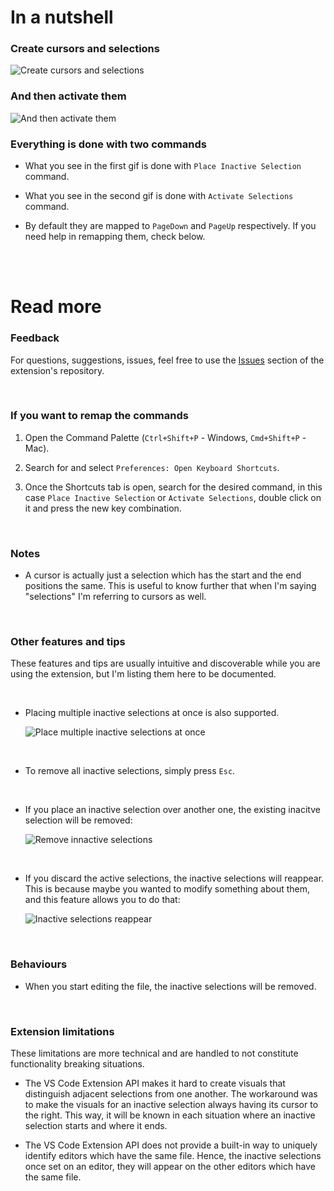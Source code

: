 # In a nutshell

### Create cursors and selections

![Create cursors and selections](https://media.giphy.com/media/v1.Y2lkPTc5MGI3NjExYWcxcm9vZGdpcmVydzhjNnVlcHp2MmhsdmxkNzRndzAwcHU2NnY1YSZlcD12MV9pbnRlcm5hbF9naWZfYnlfaWQmY3Q9Zw/nhmHtytEWzdUOVB68s/giphy.gif)

### And then activate them

![And then activate them](https://media.giphy.com/media/v1.Y2lkPTc5MGI3NjExM3ZiZHJ2aHR0dnFkb2h0bnNvamg5andmdXZpNHdzOGNjc3R2dWxkeSZlcD12MV9pbnRlcm5hbF9naWZfYnlfaWQmY3Q9Zw/tFsUvTNgfTILb8IooB/giphy.gif)

### Everything is done with two commands

-  What you see in the first gif is done with `Place Inactive Selection` command.

-  What you see in the second gif is done with `Activate Selections` command.

-  By default they are mapped to `PageDown` and `PageUp` respectively. If you need help in remapping them, check below.

<br>
<br>

# Read more

### Feedback

For questions, suggestions, issues, feel free to use the [Issues](https://github.com/srares13/keyboard-cursors-and-selections/issues) section of the extension's repository.

<br>

### If you want to remap the commands

1. Open the Command Palette (`Ctrl+Shift+P` - Windows, `Cmd+Shift+P` - Mac).

2. Search for and select `Preferences: Open Keyboard Shortcuts`.

3. Once the Shortcuts tab is open, search for the desired command, in this case `Place Inactive Selection` or `Activate Selections`, double click on it and press the new key combination.

<br>

### Notes

-  A cursor is actually just a selection which has the start and the end positions the same. This is useful to know further that when I'm saying "selections" I'm referring to cursors as well.

<br>

### Other features and tips

These features and tips are usually intuitive and discoverable while you are using the extension, but I'm listing them here to be documented.

<br>

-  Placing multiple inactive selections at once is also supported.

   ![Place multiple inactive selections at once](https://media.giphy.com/media/v1.Y2lkPTc5MGI3NjExbmh1MG9qaWRmbGMyaGI0b3pnMm9hYjRoNHEydmg0MXVnZzIwYjg0cyZlcD12MV9pbnRlcm5hbF9naWZfYnlfaWQmY3Q9Zw/liMxQauYfMtQvplTQN/giphy.gif)

<br>

-  To remove all inactive selections, simply press `Esc`.

<br>

-  If you place an inactive selection over another one, the existing inacitve selection will be removed:

   ![Remove innactive selections](https://media.giphy.com/media/v1.Y2lkPTc5MGI3NjExejJsdW1nMTZwdDBuOGxlMWc4aXFmMWo5dThzYmgxc3lhZXNqZWtrYSZlcD12MV9pbnRlcm5hbF9naWZfYnlfaWQmY3Q9Zw/h4XtMmQyasU1rIAQPZ/giphy.gif)

<br>

-  If you discard the active selections, the inactive selections will reappear. This is because maybe you wanted to modify something about them, and this feature allows you to do that:

   ![Inactive selections reappear](https://media.giphy.com/media/v1.Y2lkPTc5MGI3NjExM3Zwc2tsb2RwczZobHNkamMwajMyZXU0dnA4ZHlsY3BubXNkNzFpaSZlcD12MV9pbnRlcm5hbF9naWZfYnlfaWQmY3Q9Zw/XTo0ZNyw3jCEsN5gdJ/giphy.gif)

<br>

### Behaviours

-  When you start editing the file, the inactive selections will be removed.

<br>

### Extension limitations

These limitations are more technical and are handled to not constitute functionality breaking situations.

-  The VS Code Extension API makes it hard to create visuals that distinguish adjacent selections from one another. The workaround was to make the visuals for an inactive selection always having its cursor to the right. This way, it will be known in each situation where an inactive selection starts and where it ends.

-  The VS Code Extension API does not provide a built-in way to uniquely identify editors which have the same file. Hence, the inactive selections once set on an editor, they will appear on the other editors which have the same file.
